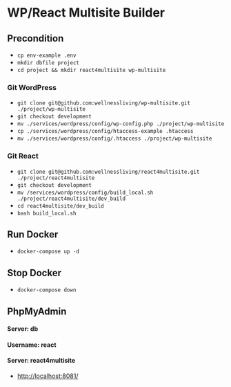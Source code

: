 # WP/React Multisite Builder

## Precondition
- `cp env-example .env`
- `mkdir dbfile project`
- `cd project && mkdir react4multisite wp-multisite`

### Git WordPress
- `git clone git@github.com:wellnessliving/wp-multisite.git ./project/wp-multisite`
- `git checkout development`
- `mv ./services/wordpress/config/wp-config.php ./project/wp-multisite`
- `cp ./services/wordpress/config/htaccess-example .htaccess`
- `mv ./services/wordpress/config/.htaccess ./project/wp-multisite`

### Git React
- `git clone git@github.com:wellnessliving/react4multisite.git ./project/react4multisite`
- `git checkout development`
- `mv /services/wordpress/config/build_local.sh ./project/react4multisite/dev_build`
- `cd react4multisite/dev_build`
- `bash build_local.sh`

## Run Docker
- `docker-compose up -d`
## Stop Docker
- `docker-compose down`

## PhpMyAdmin
#### Server: db
#### Username: react
#### Server: react4multisite
- [http://localhost:8081/](http://localhost:8081/)